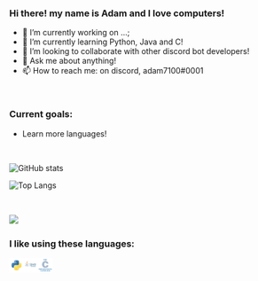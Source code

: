 ### Hi there! my name is Adam and I love computers!

- 🔭 I’m currently working on ...;
- 🌱 I’m currently learning Python, Java and C!
- 👯 I’m looking to collaborate with other discord bot developers!
- 💬 Ask me about anything!
- 📫 How to reach me: on discord, adam7100#0001

<br />

### Current goals:
- Learn more languages!

<br />

![GitHub stats](https://github-readme-stats.vercel.app/api?username=adam757521&count_private=true&theme=dark)

![Top Langs](https://github-readme-stats.vercel.app/api/top-langs/?username=adam757521&layout=compact&theme=dark)

<br />

![](https://komarev.com/ghpvc/?username=adam757521&color=brightgreen)
### I like using these languages:
<img align="left" alt="Python" width="26px" src="https://raw.githubusercontent.com/github/explore/80688e429a7d4ef2fca1e82350fe8e3517d3494d/topics/python/python.png" />
<img align="left" alt="Python" width="26px" src="https://raw.githubusercontent.com/github/explore/80688e429a7d4ef2fca1e82350fe8e3517d3494d/topics/java/java.png" />
<img align="left" alt="Python" width="26px" src="https://raw.githubusercontent.com/github/explore/80688e429a7d4ef2fca1e82350fe8e3517d3494d/topics/c/c.png" />
